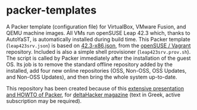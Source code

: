 # packer-templates
A Packer template (configuration file) for VirtualBox, VMware Fusion, and QEMU machine images. All VMs run openSUSE Leap 42.3 which, thanks to AutoYaST, is automatically installed during build time. This Packer template (`leap423srv.json`) is based on [42.3-x86.json](https://raw.githubusercontent.com/openSUSE/vagrant/master/definitions/42.3-x86_64.json), from the [openSUSE / Vagrant](https://github.com/openSUSE/vagrant) repository. Included is also a simple shell provisioner (`leap423srv.prov.sh`). The script is called by Packer immediately after the installation of the guest OS. Its job is to remove the standard offline repository added by the installed, add four new online repositories (OSS, Non-OSS, OSS Updates, and Non-OSS Updates), and then bring the whole system up-to-date.

This repository has been created because of this [extensive presentation and HOWTO of Packer](https://deltahacker.gr/?p=17969), for [deltaHacker magazine](https://deltahacker.gr) (text in Greek, active subscription may be required).
